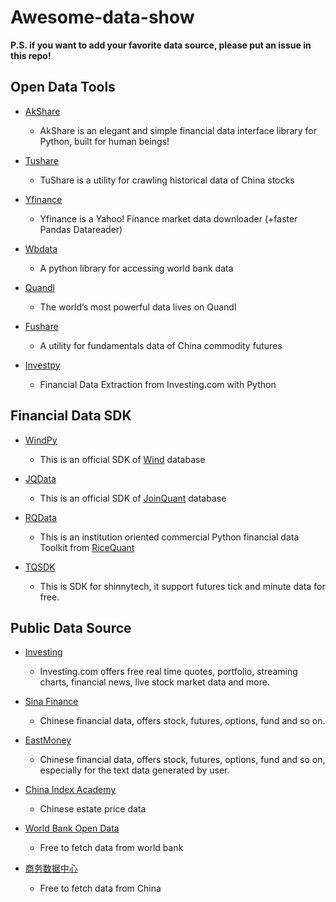 # Awesome-data-show

**P.S. if you want to add your favorite data source, please put an issue in this repo!**

## Open Data Tools

- [AkShare](https://github.com/jindaxiang/akshare)
  - AkShare is an elegant and simple financial data interface library for Python, built for human beings!
  
- [Tushare](https://github.com/waditu/tushare)
  - TuShare is a utility for crawling historical data of China stocks

- [Yfinance](https://github.com/ranaroussi/yfinance)
  - Yfinance is a Yahoo! Finance market data downloader (+faster Pandas Datareader)

- [Wbdata](https://github.com/OliverSherouse/wbdata)
  - A python library for accessing world bank data
  
- [Quandl](https://www.quandl.com/)
  - The world’s most powerful data lives on Quandl

- [Fushare](https://github.com/LowinLi/fushare)
  - A utility for fundamentals data of China commodity futures
  
- [Investpy](https://github.com/alvarobartt/investpy)
  - Financial Data Extraction from Investing.com with Python

## Financial Data SDK

- [WindPy](https://www.wind.com.cn/download.aspx)
  - This is an official SDK of [Wind](https://www.wind.com.cn/Default.aspx) database

- [JQData](https://github.com/JoinQuant/jqdatasdk)
  - This is an official SDK of [JoinQuant](https://www.joinquant.com/help/api/help?name=JQData) database
  
- [RQData](https://www.ricequant.com/doc/rqdata-institutional#research-version)
  - This is an institution oriented commercial Python financial data Toolkit from [RiceQuant](https://www.ricequant.com/welcome/)

- [TQSDK](https://github.com/shinnytech/tqsdk-python)
  - This is SDK for shinnytech, it support futures tick and minute data for free.
 
## Public Data Source

- [Investing](https://cn.investing.com/)
  - Investing.com offers free real time quotes, portfolio, streaming charts, financial news, live stock market data and more.
  
- [Sina Finance](https://finance.sina.com.cn/)
  - Chinese financial data, offers stock, futures, options, fund and so on.
  
- [EastMoney](http://data.eastmoney.com/center/)
  - Chinese financial data, offers stock, futures, options, fund and so on, especially for the text data generated by user.
  
- [China Index Academy](https://industry.fang.com/)
  - Chinese estate price data
  
- [World Bank Open Data](https://data.worldbank.org.cn/)
  - Free to fetch data from world bank

- [商务数据中心](http://data.mofcom.gov.cn/index.shtml/)
  - Free to fetch data from China
